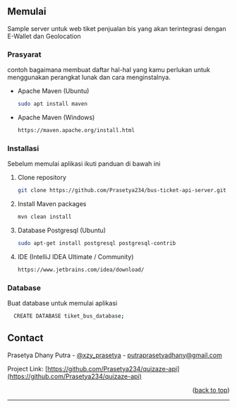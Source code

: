 <!-- GETTING STARTED -->
## Memulai

Sample server untuk web tiket penjualan bis yang akan terintegrasi dengan E-Wallet dan Geolocation

### Prasyarat

contoh bagaimana membuat daftar hal-hal yang kamu perlukan untuk menggunakan perangkat lunak dan cara menginstalnya.
* Apache Maven (Ubuntu)
  ```sh
  sudo apt install maven
  ```

* Apache Maven (Windows)
  ```sh
  https://maven.apache.org/install.html
  ```

### Installasi

Sebelum memulai aplikasi ikuti panduan di bawah ini

1. Clone repository
   ```sh
   git clone https://github.com/Prasetya234/bus-ticket-api-server.git
   ```
2. Install Maven packages
   ```sh
   mvn clean install
   ```
3. Database Postgresql (Ubuntu)
     ```sh
   sudo apt-get install postgresql postgresql-contrib
   ```
4. IDE (IntelliJ IDEA Ultimate / Community)
     ```sh
   https://www.jetbrains.com/idea/download/
   ```

### Database

Buat database untuk memulai aplikasi
 ```sh
   CREATE DATABASE tiket_bus_database;
   ```



<!-- CONTACT -->
## Contact

Prasetya Dhany Putra - [@xzy_prasetya](https://www.instagram.com/xzy_prasetya/) - putraprasetyadhany@gmail.com

Project Link: [https://github.com/Prasetya234/quizaze-api](https://github.com/Prasetya234/quizaze-api)

<p align="right">(<a href="#top">back to top</a>)</p>


****